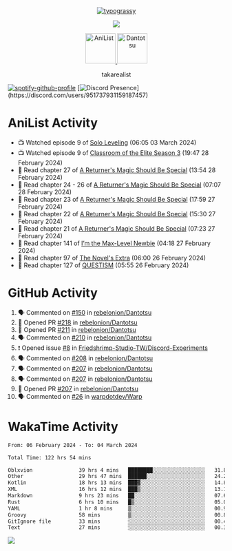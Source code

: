 
<div align="center">
<a href="https://github.com/kawarimidoll/typograssy">
    <img alt="typograssy" src="https://typograssy.deno.dev/api?text=%E3%82%B8%E3%83%A7%E3%83%B3%E3%81%A7%E3%81%99%E3%80%82%E3%81%93%E3%82%93%E3%81%AB%E3%81%A1%E3%81%AF%20%20%5E%5E%20sup%20iam%20ibo%20--&&l0=none&l1=82d9d0&l2=027353&l3=038c4c&l4=01402e&bg=none&frame=none&speed=100&comment=">
</a>
</div>
<p align="center">
  <a href="https://skillicons.dev">
    <img src="https://skillicons.dev/icons?i=vscode,html,androidstudio,mysql,rust,python" />
  </a>
</p>

<p align="center">    
    <a href="https://anilist.co/user/ibo/">
      <img src="https://cdn.discordapp.com/attachments/952538817880018944/1205219416065712178/a_f54f910e2add364a3da3bb2f2fce0c72.gif?ex=65d7930c&is=65c51e0c&hm=9005f405718eef845dce134539f2fcaa1e07f6d8a2f1674db63f2fade2df09a4&" alt="AniList" style="width: 70px; height: auto;">
    </a>  
    <a href="https://discord.gg/4HPZ5nAWwM">
      <img src="https://cdn.discordapp.com/attachments/952538817880018944/1205223909918642247/Image_resizer.gif?ex=65d7973c&is=65c5223c&hm=bbc85d63f50fce49a6b7809df28d525baade2090fc305fbd0094bd24cd34cf56&" alt="Dantotsu" style="width: 70px; height: auto;">
    </a>
</p>

<p align="center">
takarealist
</p>

[![spotify-github-profile](https://spotify-github-profile.vercel.app/api/view?uid=216np2gahwfhcjozqmzomew7i&cover_image=true&theme=novatorem&show_offline=true&background_color=121212&interchange=false&bar_color=53b14f&bar_color_cover=true)](https://spotify-github-profile.vercel.app/api/view?uid=216np2gahwfhcjozqmzomew7i&redirect=true)
[![Discord Presence](https://lanyard-profile-readme.vercel.app/api/951737931159187457?theme=dark&bg=Oe1116&animated=false&hideDiscrim=true&borderRadius=30px&idleMessage=currently%20offline...)](https://discord.com/users/951737931159187457)


# AniList Activity

<!-- ANILIST_ACTIVITY:start -->

-   📺 Watched episode 9 of [Solo Leveling](https://anilist.co/anime/151807) (06:05 03 March 2024)
-   📺 Watched episode 9 of [Classroom of the Elite Season 3](https://anilist.co/anime/146066) (19:47 28 February 2024)
-   📖 Read chapter 27 of [A Returner's Magic Should Be Special](https://anilist.co/manga/105393) (13:54 28 February 2024)
-   📖 Read chapter 24 - 26 of [A Returner's Magic Should Be Special](https://anilist.co/manga/105393) (07:07 28 February 2024)
-   📖 Read chapter 23 of [A Returner's Magic Should Be Special](https://anilist.co/manga/105393) (17:59 27 February 2024)
-   📖 Read chapter 22 of [A Returner's Magic Should Be Special](https://anilist.co/manga/105393) (15:30 27 February 2024)
-   📖 Read chapter 21 of [A Returner's Magic Should Be Special](https://anilist.co/manga/105393) (07:23 27 February 2024)
-   📖 Read chapter 141 of [I’m the Max-Level Newbie](https://anilist.co/manga/137280) (04:18 27 February 2024)
-   📖 Read chapter 97 of [The Novel's Extra](https://anilist.co/manga/152128) (06:00 26 February 2024)
-   📖 Read chapter 127 of [QUESTISM](https://anilist.co/manga/140837) (05:55 26 February 2024)

<!-- ANILIST_ACTIVITY:end -->

# GitHub Activity

<!--START_SECTION:activity-->
1. 🗣 Commented on [#150](https://github.com/rebelonion/Dantotsu/issues/150#issuecomment-1977606503) in [rebelonion/Dantotsu](https://github.com/rebelonion/Dantotsu)
2. 💪 Opened PR [#218](https://github.com/rebelonion/Dantotsu/pull/218) in [rebelonion/Dantotsu](https://github.com/rebelonion/Dantotsu)
3. 💪 Opened PR [#211](https://github.com/rebelonion/Dantotsu/pull/211) in [rebelonion/Dantotsu](https://github.com/rebelonion/Dantotsu)
4. 🗣 Commented on [#210](https://github.com/rebelonion/Dantotsu/issues/210#issuecomment-1974037992) in [rebelonion/Dantotsu](https://github.com/rebelonion/Dantotsu)
5. ❗ Opened issue [#8](https://github.com/Friedshrimp-Studio-TW/Discord-Experiments/issues/8) in [Friedshrimp-Studio-TW/Discord-Experiments](https://github.com/Friedshrimp-Studio-TW/Discord-Experiments)
6. 🗣 Commented on [#208](https://github.com/rebelonion/Dantotsu/issues/208#issuecomment-1969600865) in [rebelonion/Dantotsu](https://github.com/rebelonion/Dantotsu)
7. 🗣 Commented on [#207](https://github.com/rebelonion/Dantotsu/pull/207#issuecomment-1966687534) in [rebelonion/Dantotsu](https://github.com/rebelonion/Dantotsu)
8. 🗣 Commented on [#207](https://github.com/rebelonion/Dantotsu/pull/207#issuecomment-1966684593) in [rebelonion/Dantotsu](https://github.com/rebelonion/Dantotsu)
9. 💪 Opened PR [#207](https://github.com/rebelonion/Dantotsu/pull/207) in [rebelonion/Dantotsu](https://github.com/rebelonion/Dantotsu)
10. 🗣 Commented on [#26](https://github.com/warpdotdev/Warp/issues/26#issuecomment-1963689226) in [warpdotdev/Warp](https://github.com/warpdotdev/Warp)
<!--END_SECTION:activity-->

# WakaTime Activity

<!--START_SECTION:waka-->

```txt
From: 06 February 2024 - To: 04 March 2024

Total Time: 122 hrs 54 mins

Oblxvion               39 hrs 4 mins   ████████░░░░░░░░░░░░░░░░░   31.80 %
Other                  29 hrs 47 mins  ██████░░░░░░░░░░░░░░░░░░░   24.24 %
Kotlin                 18 hrs 13 mins  ███▓░░░░░░░░░░░░░░░░░░░░░   14.83 %
XML                    16 hrs 12 mins  ███▒░░░░░░░░░░░░░░░░░░░░░   13.18 %
Markdown               9 hrs 23 mins   ██░░░░░░░░░░░░░░░░░░░░░░░   07.64 %
Rust                   6 hrs 10 mins   █▒░░░░░░░░░░░░░░░░░░░░░░░   05.03 %
YAML                   1 hr 8 mins     ▒░░░░░░░░░░░░░░░░░░░░░░░░   00.93 %
Groovy                 58 mins         ▒░░░░░░░░░░░░░░░░░░░░░░░░   00.80 %
GitIgnore file         33 mins         ░░░░░░░░░░░░░░░░░░░░░░░░░   00.46 %
Text                   27 mins         ░░░░░░░░░░░░░░░░░░░░░░░░░   00.37 %
```

<!--END_SECTION:waka-->

![](https://komarev.com/ghpvc/?username=sneazy-ibo&color=ff6e00&label=Counter&abbreviated=true)
